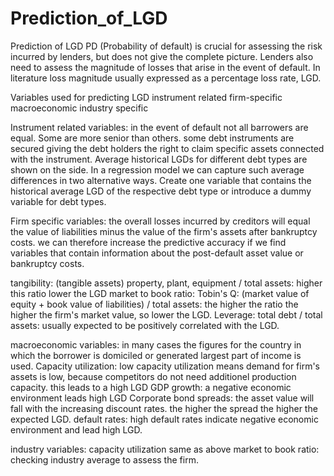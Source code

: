 # Prediction_of_LGD
Prediction of LGD
PD (Probability of default) is crucial for assessing the risk incurred by lenders, but does not give the complete picture. Lenders also need to assess the magnitude of losses that arise in the event of default. In literature loss magnitude usually expressed as a percentage loss rate, LGD.

Variables used for predicting LGD
instrument related
firm-specific
macroeconomic
industry specific

Instrument related variables: in the event of default not all barrowers are equal. Some are more senior than others. some debt instruments are secured giving the debt holders the right to claim specific assets connected with the instrument. Average historical LGDs for different debt types are shown on the side. 
In a regression model we can capture such average differences in two alternative ways.
Create one variable that contains the historical average LGD of the respective debt type or introduce a dummy variable for debt types. 
 
Firm specific variables: the overall losses incurred by creditors will equal the value of liabilities minus the value of the firm's assets after bankruptcy costs. we can therefore increase the predictive accuracy if we find variables that contain information about the post-default asset value or bankruptcy costs. 

tangibility: (tangible assets) property, plant, equipment / total assets: higher this ratio lower the LGD
market to book ratio: Tobin's Q: (market value of equity + book value of liabilities) / total assets: the higher the ratio the higher the firm's market value, so lower the LGD.
Leverage: total debt / total assets: usually expected to be positively correlated with the LGD.

macroeconomic variables: in many cases the figures for the country in which the borrower is domiciled or generated largest part of income is used. 
Capacity utilization: low capacity utilization means demand for firm's assets is low, because competitors do not need additionel production capacity. this leads to a high LGD
GDP growth: a negative economic environment leads high LGD
Corporate bond spreads: the asset value will fall with the increasing discount rates. the higher the spread the higher the expected LGD.
default rates: high default rates indicate negative economic environment and lead high LGD.

industry variables: capacity utilization same as above
market to book ratio: checking industry average to assess the firm.
